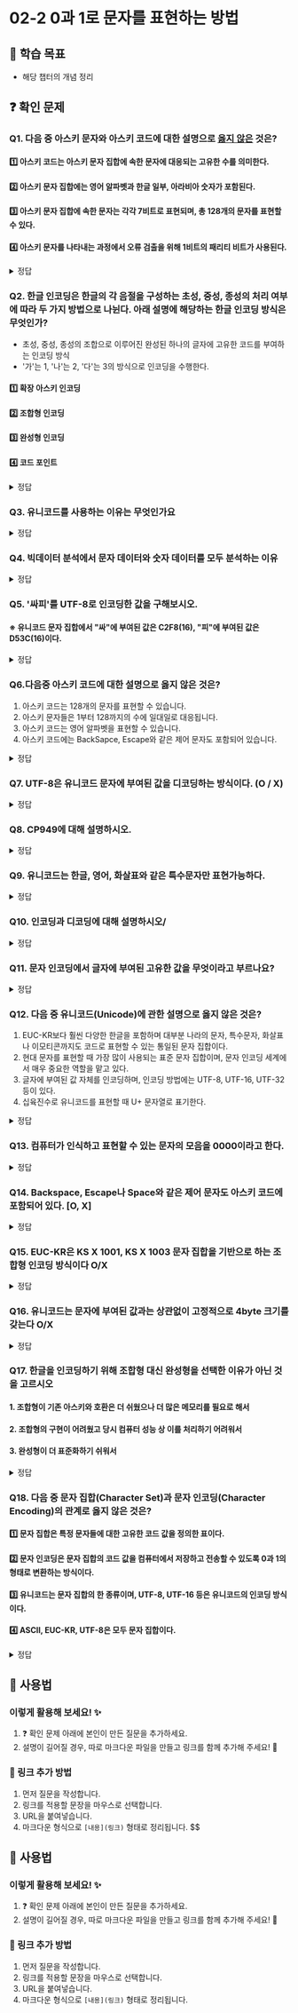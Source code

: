 # 02-2 0과 1로 문자를 표현하는 방법

## 📌 학습 목표

- 해당 챕터의 개념 정리

## ❓ 확인 문제

### Q1. 다음 중 아스키 문자와 아스키 코드에 대한 설명으로 <U>옳지 않은</U> 것은?

#### 1️⃣ 아스키 코드는 아스키 문자 집합에 속한 문자에 대응되는 고유한 수를 의미한다.

#### 2️⃣ 아스키 문자 집합에는 영어 알파벳과 한글 일부, 아라비아 숫자가 포함된다.

#### 3️⃣ 아스키 문자 집합에 속한 문자는 각각 7비트로 표현되며, 총 128개의 문자를 표현할 수 있다.

#### 4️⃣ 아스키 문자를 나타내는 과정에서 오류 검출을 위해 1비트의 패리티 비트가 사용된다.

<details>
<summary>정답</summary>

#### 2️⃣ 아스키 문자 집합에는 영어 알파벳과 한글 일부, 아라비아 숫자가 포함된다.

- 아스키 문자 집합에는 영어 알파벳과 아라비아 숫자, 그리고 일부 특수 문자 등이 포함되어 있으나 한글은 포함되어 있지 않아 표현이 불가합니다.

---

</details>

### Q2. 한글 인코딩은 한글의 각 음절을 구성하는 초성, 중성, 종성의 처리 여부에 따라 두 가지 방법으로 나뉜다. 아래 설명에 해당하는 한글 인코딩 방식은 무엇인가?

- 초성, 중성, 종성의 조합으로 이루어진 완성된 하나의 글자에 고유한 코드를 부여하는 인코딩 방식
- '가'는 1, '나'는 2, '다'는 3의 방식으로 인코딩을 수행한다.

#### 1️⃣ 확장 아스키 인코딩

#### 2️⃣ 조합형 인코딩

#### 3️⃣ 완성형 인코딩

#### 4️⃣ 코드 포인트

<details>
<summary>정답</summary>

#### 3️⃣ 완성형 인코딩

- 한글 인코딩에는 완성형 인코딩과 조합형 인코딩이 존재합니다.


  - 완성형 인코딩 : 초성, 중성, 종성의 조합으로 이루어진 완성된 하나의 글자에 고유한 코드를 부여하는 인코딩 방식.
  - 조합형 인코딩 : 초성, 중성, 종성에 해당하는 코드를 합하여 각 글자의 코드를 만드는 인코딩 방식.

    - 완성형 인코딩 : 초성, 중성, 종성의 조합으로 이루어진 완성된 하나의 글자에 고유한 코드를 부여하는 인코딩 방식.
    - 조합형 인코딩 : 초성, 중성, 종성에 해당하는 코드를 합하여 각 글자의 코드를 만드는 인코딩 방식.


---

</details>

### **Q3. 유니코드를 사용하는 이유는 무엇인가요**

<details>
<summary>정답</summary>

### **전 세계의 다양한 문자를 하나의 통일된 방식으로 표현하기 위해**

#### **기존 문자 인코딩의 한계**

- 초창기 컴퓨터는 **ASCII 체계**를 사용했지만, 영어 이외의 언어를 표현할 수 없었음
- 국가별로 다른 문자 인코딩 체계를 사용하여 **문자 호환성이 낮고 데이터 손상이 발생**하는 문제가 있었음

---


### **유니코드의 장점**


### **유니코드의 장점**

- **다국어 지원**: 하나의 문서에서 여러 언어를 혼합하여 사용 가능
- **문자 깨짐 방지**: 인코딩이 통일되면서 **데이터 손실과 깨짐 문제 해결**
- **글로벌 소프트웨어 개발 용이**: 한 개의 표준을 사용하면, OS나 시스템 간 문자 처리 일관성이 유지됨

---

</details>


### **Q4. 빅데이터 분석에서 문자 데이터와 숫자 데이터를 모두 분석하는 이유**

<details>  
<summary>정답</summary>

- **숫자 데이터**로는 **데이터의 패턴**은 찾을 수 있지만, **이유를 분석**하기 어렵기 때문

- **문자 데이터**로는 데이터의 패턴이 **발생하는 원인**을 찾을 수 있음

---

#### **숫자 데이터(정량 데이터)의 한계**

- 숫자는 **구체적인 패턴과 트렌드를 찾는 데 유용**
- 하지만 **패턴이 발생하는 원인(이유)은 숫자 데이터만으로 알기 어려움**

#### **문자 데이터를 숫자로 변환하는 기법 (자연어 처리, NLP)**

- AI와 머신러닝에서는 문자 데이터를 **숫자로 변환**하여 분석
- **텍스트 감성 분석**: 긍정(1), 부정(0)으로 변환하여 감정 분석
- **토픽 모델링**: 자주 등장하는 단어를 숫자로 변환하여 핵심 주제 분석
- **워드 임베딩**: 문장을 벡터(숫자 배열)로 변환하여 AI 모델이 이해할 수 있도록 처리
</details>

### Q5. '싸피'를 UTF-8로 인코딩한 값을 구해보시오.

#### ※ 유니코드 문자 집합에서 "싸"에 부여된 값은 C2F8(16), "피"에 부여된 값은 D53C(16)이다.

<details>  
<summary>정답</summary>

#### EC 8B B8 ED 94 BC(16)

**풀이**

#### 1. "싸" 단어를 UTF-8로 변환하는 과정

#### -> C2F8(16) = 1100 0010 1111 1000(2)

#### -> 한글의 경우 1110xxxx 10xxxxxx 10xxxxxx로 나누어서 변환함(3바이트)

#### -> 인코딩 값 : 11101100 10001011 10111000 -> EC 8B B8

#### 2. "피" 단어를 UTF-8로 변환하는 과정

#### -> D53C(16) = 1101 0101 0011 1100(2)

#### -> 한글의 경우 1110xxxx 10xxxxxx 10xxxxxx로 나누어서 변환함(3바이트)

#### -> 인코딩 값 : 11101101 10010100 10111100 -> ED 94 BC

$$

#### -> C2F8(16) = 1100 0010 1111 1000(2)
#### -> 한글의 경우 1110xxxx 10xxxxxx 10xxxxxx로 나누어서 변환함(3바이트)
#### -> 인코딩 값 : 11101100 10001011 10111000 -> EC 8B B8

#### 2. "피" 단어를 UTF-8로 변환하는 과정
#### -> D53C(16) = 1101 0101 0011 1100(2)
#### -> 한글의 경우 1110xxxx 10xxxxxx 10xxxxxx로 나누어서 변환함(3바이트)
#### -> 인코딩 값 : 11101101 10010100 10111100 -> ED 94 BC

$$$$

</details>

### Q6.다음중 아스키 코드에 대한 설명으로 옳지 않은 것은?

1. 아스키 코드는 128개의 문자를 표현할 수 있습니다.
2. 아스키 문자들은 1부터 128까지의 수에 일대일로 대응됩니다.
3. 아스키 코드는 영어 알파벳을 표현할 수 있습니다.
4. 아스키 코드에는 BackSapce, Escape와 같은 제어 문자도 포함되어 있습니다.


<details>
<summary>정답</summary>

정답: **2. 아스키 문자들은 1부터 128까지의 수에 일대일로 대응됩니다 (X)**

아스키 코드는 **0부터 127까지(총 128개)**의 값을 사용합니다.

아스키 코드에는 **제어 문자(예: Backspace, Escape)**와 **표준 출력 가능한 문자(영어 알파벳, 숫자, 특수 기호 등)**가 포함됩니다.
</details>

### Q7. UTF-8은 유니코드 문자에 부여된 값을 디코딩하는 방식이다. (O / X)

<details>
<summary>정답</summary>

정답: **(X)**

UTF-8은 유니코드 문자를 **인코딩**하는 방식입니다.

인코딩(Encoding)은 문자를 이진수로 변환하는 과정이고,
디코딩(Decoding)은 이진수를 다시 문자로 변환하는 과정입니다.


</details>

### Q8. CP949에 대해 설명하시오.

<details>
<summary>정답</summary>

#### CP949는 EUC-KR의 문자집합보다 더 많은 문자를 포함한 문자집합이다. 즉 EUC-KR의 확장된 버전이다. 하지만 이마저도 한글 전체를 표현하기엔 넉넉한 양이 아니라고 한다.

</details>

### Q9. 유니코드는 한글, 영어, 화살표와 같은 특수문자만 표현가능하다.

<details>
<summary>정답</summary>

X : 이모티콘까지 표현가능.

</details>

### Q10. 인코딩과 디코딩에 대해 설명하시오/
<details>
<summary>정답</summary>

인코딩 : 문자를 0과1로 변환하여 컴퓨터가 이해할 수 있도록 하는 것
디코딩 : 0과1로 이뤄진 문자 코드를 사람이 이해할 수 있는 문자로 변환하는 과정

</details>

### Q11. 문자 인코딩에서 글자에 부여된 고유한 값을 무엇이라고 부르나요?
<details>
<summary>정답</summary>

#### 코드 포인트(Code point)
예시) 아스키 문자 A 의 코드 포인트는 65

</details>

### Q12. 다음 중 유니코드(Unicode)에 관한 설명으로 옳지 않은 것은?
1. EUC-KR보다 훨씬 다양한 한글을 포함하며 대부분 나라의 문자, 특수문자, 화살표나 이모티콘까지도 코드로 표현할 수 있는 통일된 문자 집합이다.
2. 현대 문자를 표현할 때 가장 많이 사용되는 표준 문자 집합이며, 문자 인코딩 세계에서 매우 중요한 역할을 맡고 있다.
3. 글자에 부여된 값 자체를 인코딩하며, 인코딩 방법에는 UTF-8, UTF-16, UTF-32 등이 있다.
4. 십육진수로 유니코드를 표현할 때 U+ 문자열로 표기한다.

<details>
<summary>정답</summary>

3. 글자에 부여된 값 자체를 인코딩하며, 인코딩 방법에는 UTF-8, UTF-16, UTF-32 등이 있다.

해설
- 글자에 부여된 값 자체를 인코딩하는 방식 -> 코드 포인트
- 유니코드는 유니코드 문자에 부여된 값을 인코딩하는 방식 사용

</details>


### Q13. 컴퓨터가 인식하고 표현할 수 있는 문자의 모음을 0000이라고 한다.
<details>
<summary>정답</summary>

#### 문자집합

- 컴퓨터는 문자 집합에 속해 있는 문자를 이해할 수 있고, 반대로 문자 집합에 속해 있지 않은 문자는 이해할 수 없다

</details>

### Q14. Backspace, Escape나 Space와 같은 제어 문자도 아스키 코드에 포함되어 있다. [O, X]
<details>
<summary>정답</summary>

#### O

- 아스키 코드에 제어문자가 포함되어 있는 이유


초기 컴퓨터에서는 시스템에서 문자를 다룰 때 다양한 기능을 수행해야 했기에 제어문자도 포함되어 있는 것이다. 단순히 글자를 저장하는 것 뿐만 아니라, 출력 및 화면 제어, 통신 및 데이터 처리 등의 기능도 필요했기에 제어문자가 포함되어 있다.

</details>

### Q15. EUC-KR은 KS X 1001, KS X 1003 문자 집합을 기반으로 하는 조합형 인코딩 방식이다 O/X

<details>
<summary>정답</summary>

#### X

EUC-KR이 두 문자 집합을 사용하는 것은 맞지만 조합형 인코딩이 아니라 완성형 인코딩 방식을 채택하고 있다

</details>

### Q16. 유니코드는 문자에 부여된 값과는 상관없이 고정적으로 4byte 크기를 갖는다 O/X

<details>
<summary>정답</summary>

#### X

UTF-32의 경우는 고정적인 4byte의 크기를 갖지만 UTF-6과 UTF-16은 각각 인코딩 방식에 따라 1byte부터 4byte까지 크기가 유동적으로 결정된다

</details>

### Q17. 한글을 인코딩하기 위해 조합형 대신 완성형을 선택한 이유가 아닌 것을 고르시오

#### 1. 조합형이 기존 아스키와 호환은 더 쉬웠으나 더 많은 메모리를 필요로 해서

#### 2. 조합형의 구현이 어려웠고 당시 컴퓨터 성능 상 이를 처리하기 어려워서

#### 3. 완성형이 더 표준화하기 쉬워서

<details>
<summary>정답</summary>

#### 1. 조합형이 기존 아스키와 호환은 더 쉬웠으나 더 많은 메모리를 필요로 해서

기존 아스키와의 호환성도 조합형보다는 완성형이 더 높았음. 한글을 제외한 모든 문자는 초성, 중성, 종성 모아쓰기를 하지 않는다는 걸 생각하면 납득하기 쉬운 문제

</details>

### Q18. 다음 중 문자 집합(Character Set)과 문자 인코딩(Character Encoding)의 관계로 옳지 않은 것은?

#### 1️⃣ 문자 집합은 특정 문자들에 대한 고유한 코드 값을 정의한 표이다.
#### 2️⃣ 문자 인코딩은 문자 집합의 코드 값을 컴퓨터에서 저장하고 전송할 수 있도록 0과 1의 형태로 변환하는 방식이다.
#### 3️⃣ 유니코드는 문자 집합의 한 종류이며, UTF-8, UTF-16 등은 유니코드의 인코딩 방식이다.
#### 4️⃣ ASCII, EUC-KR, UTF-8은 모두 문자 집합이다.

<details>
<summary>정답</summary>

정답: 4️⃣ ASCII, EUC-KR, UTF-8은 모두 문자 집합이다. (X)
ASCII와 유니코드는 문자 집합(Character Set) 이다.
EUC-KR, UTF-8은 문자 인코딩 방식으로, 특정 문자 집합을 저장하는 방법을 정의한다.

</details>


## 📝 사용법
### 이렇게 활용해 보세요! ✨
1. ❓ 확인 문제 아래에 본인이 만든 질문을 추가하세요.
2. 설명이 길어질 경우, 따로 마크다운 파일을 만들고 링크를 함께 추가해 주세요! 🔗

### 🔗 링크 추가 방법
1. 먼저 질문을 작성합니다.
2. 링크를 적용할 문장을 마우스로 선택합니다.
3. URL을 붙여넣습니다.
4. 마크다운 형식으로 `[내용](링크)` 형태로 정리됩니다.
$$


## 📝 사용법  
### 이렇게 활용해 보세요! ✨  
1. ❓ 확인 문제 아래에 본인이 만든 질문을 추가하세요.  
2. 설명이 길어질 경우, 따로 마크다운 파일을 만들고 링크를 함께 추가해 주세요! 🔗  

### 🔗 링크 추가 방법  
1. 먼저 질문을 작성합니다.  
2. 링크를 적용할 문장을 마우스로 선택합니다.  
3. URL을 붙여넣습니다.  
4. 마크다운 형식으로 `[내용](링크)` 형태로 정리됩니다.  

